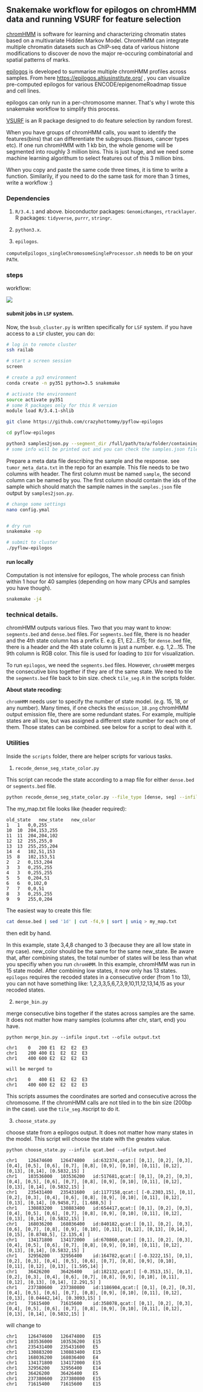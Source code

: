 ## Snakemake workflow for epilogos on chromHMM data and running VSURF for feature selection

[chromHMM](http://compbio.mit.edu/ChromHMM/) is software for learning and characterizing chromatin states based on a multivariate Hidden Markov Model. ChromHMM can integrate multiple chromatin datasets such as ChIP-seq data of various histone modifications to discover de novo the major re-occuring combinatorial and spatial patterns of marks.

[epilogos](https://github.com/Altius/epilogos) is developed to summarise multiple chromHMM profiles across samples.
From here https://epilogos.altiusinstitute.org/ , you can visualize pre-computed epilogos for
various ENCODE/epigenomeRoadmap tissue and cell lines.

epilogos can only run in a  per-chromosome manner. That's why I wrote this snakemake workflow to
simplify this process.

[VSURF](https://cran.r-project.org/web/packages/VSURF/index.html) is an R package designed to do feature selection by random forest.

When you have groups of chromHMM calls, you want to identify the features(bins) that can differentiate the subgroups.(tissues, cancer types etc). If one run chromHMM with 1 kb bin, the whole genome will be segmented into roughly 3 million bins. This is just huge, and
we need some machine learning algorithum to select features out of this 3 million bins.

When you copy and paste the same code three times, it is time to write a function. Similarily, if
you need to do the same task for more than 3 times, write a workflow :)

### Dependencies

1. `R/3.4.1` and above.
bioconductor packages: `GenomicRanges`, `rtracklayer`.
R packages:  `tidyverse`, `purrr`, `stringr`.

2. `python3.x`.

3. `epilogos`.

`computeEpilogos_singleChromosomeSingleProcessor.sh` needs to be on your `PATH`.


### steps

workflow:

![](./pics/rulegraph2.png)

#### submit jobs in `LSF` system.

Now, the `bsub_cluster.py` is written specifically for `LSF` system. if you have
access to a `LSF` cluster, you can do:

```bash
# log in to remote cluster
ssh railab

# start a screen session
screen

# create a py3 environment
conda create -n py351 python=3.5 snakemake

# activate the environment
source activate py351
# some R packages only for this R version
module load R/3.4.1-shlib

git clone https://github.com/crazyhottommy/pyflow-epilogos

cd pyflow-epilogos

python3 samples2json.py --segment_dir /full/path/to/a/folder/containing/segments
# some info will be printed out and you can check the samples.json file.
```

Prepare a meta data file describing the sample and the response.
see `tumor_meta_data.txt` in the repo for an example. This file needs to be two columns with
header. The first column must be named `sample`, the second column can be named by you.
The first column should contain the ids of the sample which should match the sample names in
the `samples.json` file output by `samples2json.py`.

```bash
# change some settings
nano config.ymal


# dry run
snakemake -np

# submit to cluster
./pyflow-epilogos

```

#### run locally
Computation is not intensive for epilogos, The whole process can finish within 1 hour for 40 samples (depending on
how many CPUs and samples you have though).

```bash
snakemake -j4
```


### technical details.

chromHMM outputs various files. Two that you may want to know: `segments.bed` and `dense.bed` files.
For `segments.bed` file, there is no header and the 4th state column has a prefix E. e.g. E1, E2...E15;
for `dense.bed` file, there is a header and the 4th state column is just a number. e.g. 1,2...15. The 9th column is RGB color.
This file is used for loading to `IGV` for visualization.

To run `epilogos`, we need the `segments.bed` files. However, `chromHMM` merges the consecutive bins together if they are of the
same state. We need to tile the `segments.bed` file back to bin size.  check `tile_seg.R` in the scripts folder.

**About state recoding**:

`chromHMM` needs user to specify the number of state model. (e.g. 15, 18, or any number). Many times, if one checks the
`emission_18.png` chromHMM output emission file, there are some redundant states. For example, multiple states are all low, but was assigned a different state number for each one of them. Those states can be combined. see below for a script to deal with it.


### Utilities

Inside the `scripts` folder, there are helper scripts for various tasks.

1. `recode_dense_seg_state_color.py`

This script can recode the state according to a map file for either `dense.bed` or `segments.bed` file.

```bash
python recode_dense_seg_state_color.py --file_type [dense, seg] --infile segment_dense.bed --state_color_map my_map.txt  --ofile segment_new_color.bed`
```

The my_map.txt file looks like (header required):

```
old_state	new_state	new_color
1	1	0,0,255
10	10	204,153,255
11	11	204,204,102
12	12	255,255,0
13	13	255,255,204
14	4	102,51,153
15	8	102,153,51
2	2	0,153,204
3	3	0,255,255
4	3	0,255,255
5	5	0,204,51
6	6	0,102,0
7	7	0,0,51
8	3	0,255,255
9	9	255,0,204
```
The easiest way to create this file:

```bash
cat dense.bed | sed '1d' | cut -f4,9 | sort | uniq > my_map.txt
```

then edit by hand.

In this example, state 3,4,8 changed to 3 (because they are all low state in my case).
new_color should be the same for the same new_state. Be aware that, after combining states, the
total number of states will be less than what you specifiy when you run `chromHMM`. In this example,
chromHMM was run in 15 state model. After combining low states, it now only has 13 states. `epilogos`
requires the recoded states in a consecutive order (from 1 to 13), you can not have something like:
1,2,3,3,5,6,7,3,9,10,11,12,13,14,15 as your recoded states.

2. `merge_bin.py`

merge consecutive bins together if the states across samples
are the same. It does not matter how many samples (columns after chr, start, end)
you have.

`python merge_bin.py --infile input.txt --ofile output.txt`

```
chr1    0   200 E1  E2  E2  E3
chr1    200 400 E1  E2  E2  E3
chr1    400 600 E2  E2  E2  E3

will be merged to

chr1    0   400 E1  E2  E2  E3
chr1    400 600 E2  E2  E2  E3
```

This scripts assumes the coordinates are sorted and consecutive across the chromosome.
If the chromHMM calls are not tiled in to the bin size (200bp in the case). use
the `tile_seg.R`script to do it.

3. `choose_state.py`

choose state from a epilogos output. It does not matter how many states in the model.
This script will choose the state with the greates value.

`python choose_state.py --infile qcat.bed --ofile output.bed`

```
chr1	126474600	126474800	id:632374,qcat:[ [0,1], [0,2], [0,3], [0,4], [0,5], [0,6], [0,7], [0,8], [0,9], [0,10], [0,11], [0,12], [0,13], [0,14], [0.5832,15] ]
chr1	103536000	103536200	id:517681,qcat:[ [0,1], [0,2], [0,3], [0,4], [0,5], [0,6], [0,7], [0,8], [0,9], [0,10], [0,11], [0,12], [0,13], [0,14], [0.5832,15] ]
chr1	235431400	235431600	id:1177158,qcat:[ [-0.2303,15], [0,1], [0,2], [0,3], [0,4], [0,6], [0,8], [0,9], [0,10], [0,11], [0,12], [0,13], [0,14], [0.9458,7], [1.688,5] ]
chr1	130883200	130883400	id:654417,qcat:[ [0,1], [0,2], [0,3], [0,4], [0,5], [0,6], [0,7], [0,8], [0,9], [0,10], [0,11], [0,12], [0,13], [0,14], [0.5832,15] ]
chr1	168036200	168036400	id:840182,qcat:[ [0,1], [0,2], [0,3], [0,6], [0,7], [0,8], [0,9], [0,10], [0,11], [0,12], [0,13], [0,14], [0,15], [0.8748,5], [2.135,4] ]
chr1	134171800	134172000	id:670860,qcat:[ [0,1], [0,2], [0,3], [0,4], [0,5], [0,6], [0,7], [0,8], [0,9], [0,10], [0,11], [0,12], [0,13], [0,14], [0.5832,15] ]
chr1	32956200	32956400	id:164782,qcat:[ [-0.3222,15], [0,1], [0,2], [0,3], [0,4], [0,5], [0,6], [0,7], [0,8], [0,9], [0,10], [0,11], [0,12], [0,13], [1.595,14] ]
chr1	36426200	36426400	id:182132,qcat:[ [-0.3513,15], [0,1], [0,2], [0,3], [0,4], [0,6], [0,7], [0,8], [0,9], [0,10], [0,11], [0,12], [0,13], [0,14], [2.291,5] ]
chr1	237380600	237380800	id:1186904,qcat:[ [0,1], [0,2], [0,3], [0,4], [0,5], [0,6], [0,7], [0,8], [0,9], [0,10], [0,11], [0,12], [0,13], [0.04442,14], [0.3093,15] ]
chr1	71615400	71615600	id:358078,qcat:[ [0,1], [0,2], [0,3], [0,4], [0,5], [0,6], [0,7], [0,8], [0,9], [0,10], [0,11], [0,12], [0,13], [0,14], [0.5832,15] ]
```
will change to

```
chr1	126474600	126474800	E15
chr1	103536000	103536200	E15
chr1	235431400	235431600	E5
chr1	130883200	130883400	E15
chr1	168036200	168036400	E4
chr1	134171800	134172000	E15
chr1	32956200	32956400	E14
chr1	36426200	36426400	E5
chr1	237380600	237380800	E15
chr1	71615400	71615600	E15
```
